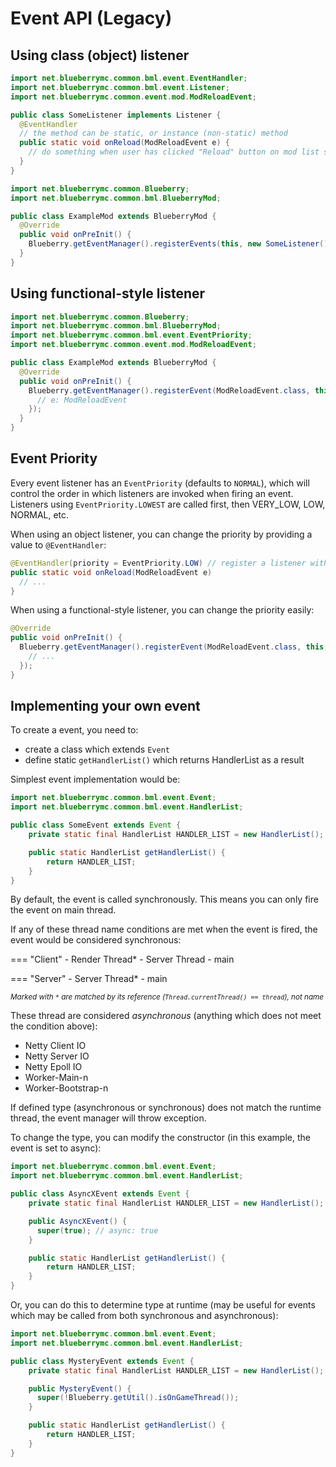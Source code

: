 # Event API (Legacy)

## Using class (object) listener

```java title="SomeListener.java"
import net.blueberrymc.common.bml.event.EventHandler;
import net.blueberrymc.common.bml.event.Listener;
import net.blueberrymc.common.event.mod.ModReloadEvent;

public class SomeListener implements Listener {
  @EventHandler
  // the method can be static, or instance (non-static) method
  public static void onReload(ModReloadEvent e) {
    // do something when user has clicked "Reload" button on mod list screen
  }
}
```

```java title="ExampleMod.java"
import net.blueberrymc.common.Blueberry;
import net.blueberrymc.common.bml.BlueberryMod;

public class ExampleMod extends BlueberryMod {
  @Override
  public void onPreInit() {
    Blueberry.getEventManager().registerEvents(this, new SomeListener()); // don't forget to register listener!
  }
}
```

## Using functional-style listener

```java title="ExampleMod.java"
import net.blueberrymc.common.Blueberry;
import net.blueberrymc.common.bml.BlueberryMod;
import net.blueberrymc.common.bml.event.EventPriority;
import net.blueberrymc.common.event.mod.ModReloadEvent;

public class ExampleMod extends BlueberryMod {
  @Override
  public void onPreInit() {
    Blueberry.getEventManager().registerEvent(ModReloadEvent.class, this, EventPriority.NORMAL, e -> {
      // e: ModReloadEvent
    });
  }
}
```

## Event Priority
Every event listener has an `EventPriority` (defaults to `NORMAL`), which will control the order in which listeners are invoked when firing an event.
Listeners using `EventPriority.LOWEST` are called first, then VERY_LOW, LOW, NORMAL, etc.

When using an object listener, you can change the priority by providing a value to `@EventHandler`:
```java title="SomeListener.java"
@EventHandler(priority = EventPriority.LOW) // register a listener with low priority
public static void onReload(ModReloadEvent e) 
  // ...
}
```

When using a functional-style listener, you can change the priority easily:
```java title="ExampleMod.java"
@Override
public void onPreInit() {
  Blueberry.getEventManager().registerEvent(ModReloadEvent.class, this, EventPriority.LOW, e -> { // register a listener with low priority
    // ...
  });
}
```

## Implementing your own event

To create a event, you need to:

- create a class which extends `Event`
- define static `getHandlerList()` which returns HandlerList as a result

Simplest event implementation would be:
```java title="SomeEvent.java"
import net.blueberrymc.common.bml.event.Event;
import net.blueberrymc.common.bml.event.HandlerList;

public class SomeEvent extends Event {
    private static final HandlerList HANDLER_LIST = new HandlerList();

    public static HandlerList getHandlerList() {
        return HANDLER_LIST;
    }
}
```

By default, the event is called synchronously. This means you can only fire the event on main thread.

If any of these thread name conditions are met when the event is fired, the event would be considered synchronous:

=== "Client"
    - Render Thread*
    - Server Thread
    - main

=== "Server"
    - Server Thread*
    - main

<small>*Marked with `*` are matched by its reference (`Thread.currentThread() == thread`), not name*</small>

These thread are considered *asynchronous* (anything which does not meet the condition above):

- Netty Client IO
- Netty Server IO
- Netty Epoll IO
- Worker-Main-n
- Worker-Bootstrap-n

If defined type (asynchronous or synchronous) does not match the runtime thread, the event manager will throw exception.

To change the type, you can modify the constructor (in this example, the event is set to async):
```java title="AsyncXEvent.java"
import net.blueberrymc.common.bml.event.Event;
import net.blueberrymc.common.bml.event.HandlerList;

public class AsyncXEvent extends Event {
    private static final HandlerList HANDLER_LIST = new HandlerList();

    public AsyncXEvent() {
      super(true); // async: true
    }

    public static HandlerList getHandlerList() {
        return HANDLER_LIST;
    }
}
```

Or, you can do this to determine type at runtime (may be useful for events which may be called from both synchronous and asynchronous):
```java title="MysteryEvent.java"
import net.blueberrymc.common.bml.event.Event;
import net.blueberrymc.common.bml.event.HandlerList;

public class MysteryEvent extends Event {
    private static final HandlerList HANDLER_LIST = new HandlerList();

    public MysteryEvent() {
      super(!Blueberry.getUtil().isOnGameThread());
    }

    public static HandlerList getHandlerList() {
        return HANDLER_LIST;
    }
}
```
